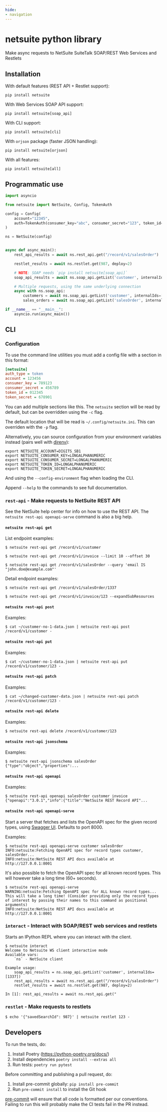 ```yaml
---
hide:
- navigation
---
```


# netsuite python library

Make async requests to NetSuite SuiteTalk SOAP/REST Web Services and Restlets

## Installation

With default features (REST API + Restlet support):

    pip install netsuite

With Web Services SOAP API support:

    pip install netsuite[soap_api]

With CLI support:

    pip install netsuite[cli]

With `orjson` package (faster JSON handling):

    pip install netsuite[orjson]

With all features:

    pip install netsuite[all]


## Programmatic use

```python
import asyncio

from netsuite import NetSuite, Config, TokenAuth

config = Config(
    account="12345",
    auth=TokenAuth(consumer_key="abc", consumer_secret="123", token_id="xyz", token_secret="456"),
)

ns = NetSuite(config)


async def async_main():
    rest_api_results = await ns.rest_api.get("/record/v1/salesOrder")

    restlet_results = await ns.restlet.get(987, deploy=2)

    # NOTE: SOAP needs `pip install netsuite[soap_api]`
    soap_api_results = await ns.soap_api.getList('customer', internalIds=[1337])

    # Multiple requests, using the same underlying connection
    async with ns.soap_api:
        customers = await ns.soap_api.getList('customer', internalIds=[1, 2, 3])
        sales_orders = await ns.soap_api.getList('salesOrder', internalIds=[1, 2])

if __name__ == "__main__":
    asyncio.run(async_main())

```

## CLI

### Configuration

To use the command line utilities you must add a config file with a section in this format:

```ini
[netsuite]
auth_type = token
account = 123456
consumer_key = 789123
consumer_secret = 456789
token_id = 012345
token_secret = 678901
```

You can add multiple sections like this. The `netsuite` section will be read by default, but can be overridden using the `-c` flag.

The default location that will be read is `~/.config/netsuite.ini`. This can overriden with the `-p` flag.

Alternatively, you can source configuration from your environment variables instead (pairs well with [direnv](https://direnv.net)):

```shell
export NETSUITE_ACCOUNT=DIGITS_SB1
export NETSUITE_CONSUMER_KEY=LONGALPHANUMERIC
export NETSUITE_CONSUMER_SECRET=LONGALPHANUMERIC
export NETSUITE_TOKEN_ID=LONGALPHANUMERIC
export NETSUITE_TOKEN_SECRET=LONGALPHANUMERIC
```

And using the `--config-environment` flag when loading the CLI.

Append `--help` to the commands to see full documentation.

### `rest-api` - Make requests to NetSuite REST API

See the NetSuite help center for info on how to use the REST API. The `netsuite rest-api openapi-serve` command is also a big help.

#### `netsuite rest-api get`

List endpoint examples:

```
$ netsuite rest-api get /record/v1/customer
```

```
$ netsuite rest-api get /record/v1/invoice --limit 10 --offset 30
```

```
$ netsuite rest-api get /record/v1/salesOrder --query 'email IS "john.doe@example.com"'
```

Detail endpoint examples:

```
$ netsuite rest-api get /record/v1/salesOrder/1337
```

```
$ netsuite rest-api get /record/v1/invoice/123 --expandSubResources
```

#### `netsuite rest-api post`

Examples:
```
$ cat ~/customer-no-1-data.json | netsuite rest-api post /record/v1/customer -
```

#### `netsuite rest-api put`

Examples:
```
$ cat ~/customer-no-1-data.json | netsuite rest-api put /record/v1/customer/123 -
```

#### `netsuite rest-api patch`

Examples:
```
$ cat ~/changed-customer-data.json | netsuite rest-api patch /record/v1/customer/123 -
```

#### `netsuite rest-api delete`

Examples:
```
$ netsuite rest-api delete /record/v1/customer/123
```

#### `netsuite rest-api jsonschema`

Examples:
```
$ netsuite rest-api jsonschema salesOrder
{"type":"object","properties":...
```

#### `netsuite rest-api openapi`

Examples:
```
$ netsuite rest-api openapi salesOrder customer invoice
{"openapi":"3.0.1","info":{"title":"NetSuite REST Record API"...
```


#### `netsuite rest-api openapi-serve`

Start a server that fetches and lists the OpenAPI spec for the given record types, using [Swagger UI](https://swagger.io/tools/swagger-ui/). Defaults to port 8000.

Examples:

```
$ netsuite rest-api openapi-serve customer salesOrder
INFO:netsuite:Fetching OpenAPI spec for record types customer, salesOrder...
INFO:netsuite:NetSuite REST API docs available at http://127.0.0.1:8001
```

It's also possible to fetch the OpenAPI spec for all known record types. This will however take a long time (60+ seconds).
```
$ netsuite rest-api openapi-serve
WARNING:netsuite:Fetching OpenAPI spec for ALL known record types... This will take a long time! (Consider providing only the record types of interest by passing their names to this command as positional arguments)
INFO:netsuite:NetSuite REST API docs available at http://127.0.0.1:8001
```


### `interact` - Interact with SOAP/REST web services and restlets

Starts an IPython REPL where you can interact with the client.

```
$ netsuite interact
Welcome to Netsuite WS client interactive mode
Available vars:
    `ns` - NetSuite client

Example usage:
    soap_api_results = ns.soap_api.getList('customer', internalIds=[1337])
    rest_api_results = await ns.rest_api.get("/record/v1/salesOrder")
    restlet_results = await ns.restlet.get(987, deploy=2)

In [1]: rest_api_results = await ns.rest_api.get("
```


### `restlet` - Make requests to restlets

```
$ echo '{"savedSearchId": 987}' | netsuite restlet 123 -
```

## Developers

To run the tests, do:

1. Install Poetry (https://python-poetry.org/docs/)
1. Install dependencies `poetry install --extras all`
1. Run tests: `poetry run pytest`

Before committing and publishing a pull request, do:

1. Install pre-commit globally: `pip install pre-commit`
1. Run `pre-commit install` to install the Git hook

[pre-commit](https://pre-commit.com/) will ensure that all code is formatted per our conventions. Failing to run this will probably make the CI tests fail in the PR instead.
